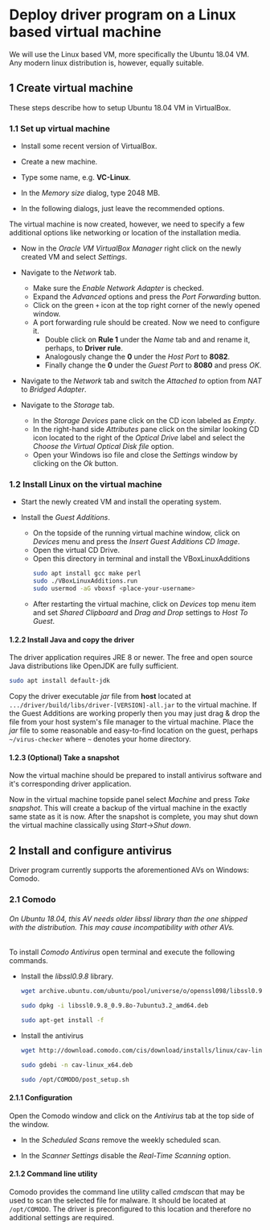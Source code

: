 Deploy driver program on a Linux based virtual machine 
======================================================

We will use the Linux based VM, more specifically the Ubuntu 18.04 VM.
Any modern linux distribution is, however, equally suitable.

1 Create virtual machine
------------------------

These steps describe how to setup Ubuntu 18.04 VM in VirtualBox.

### 1.1 Set up virtual machine

* Install some recent version of VirtualBox.

* Create a new machine.

* Type some name, e.g. **VC-Linux**.

* In the *Memory size* dialog, type 2048 MB. 

* In the following dialogs, just leave the recommended options.

The virtual machine is now created, however, we need to specify a few additional options like 
networking or location of the installation media.

* Now in the *Oracle VM VirtualBox Manager* right click on the newly created VM and select *Settings*.

* Navigate to the *Network* tab.
    * Make sure the *Enable Network Adapter* is checked.
    * Expand the *Advanced* options and press the *Port Forwarding* button.
    * Click on the green `+` icon at the top right corner of the newly opened window.
    * A port forwarding rule should be created. Now we need to configure it.
        * Double click on **Rule 1** under the *Name* tab and and rename it, perhaps, to **Driver rule**.
        * Analogously change the **0** under the *Host Port* to **8082**.
        * Finally change the **0** under the *Guest Port* to **8080** and press *OK*.

* Navigate to the *Network* tab and switch the *Attached to* option from *NAT* to *Bridged 
Adapter*. 

* Navigate to the *Storage* tab. 
    * In the *Storage Devices* pane click on the CD icon labeled as *Empty*. 
    * In the right-hand side *Attributes* pane click on the similar looking CD icon located to the 
    right of the *Optical Drive* label and select the *Choose the Virtual Optical Disk file* 
    option.  
    * Open your Windows iso file and close the *Settings* window by clicking on the *Ok* button.
    

### 1.2 Install Linux on the virtual machine

* Start the newly created VM and install the operating system.

* Install the *Guest Additions*. 
    * On the topside of the running virtual machine window, click on *Devices* menu and press the 
    *Insert Guest Additions CD Image*.
    * Open the virtual CD Drive.
    * Open this directory in terminal and install the VBoxLinuxAdditions 
        ```bash
        sudo apt install gcc make perl
        sudo ./VBoxLinuxAdditions.run 
        sudo usermod -aG vboxsf <place-your-username>
        ```
    * After restarting the virtual machine, click on *Devices* top menu item and set *Shared 
    Clipboard* and *Drag and Drop* settings to *Host To Guest*. 

#### 1.2.2 Install Java and copy the driver

The driver application requires JRE 8 or newer.
The free and open source Java distributions like OpenJDK are fully sufficient.

```bash
sudo apt install default-jdk
```

Copy the driver executable *jar* file from  **host** located at 
`.../driver/build/libs/driver-[VERSION]-all.jar`
to the virtual machine. 
If the Guest Additions are working properly then you may just drag & drop the file from your 
host system's file manager to the virtual machine.
Place the *jar* file to some reasonable and easy-to-find location on the guest, perhaps `~/virus-checker` where 
`~` denotes your home directory. 

#### 1.2.3 (Optional)  Take a snapshot

Now the virtual machine should be prepared to install antivirus software and it's corresponding 
driver application.

Now in the virtual machine topside panel select *Machine* and press *Take snapshot*. 
This will create a backup of the virtual machine in the exactly same state as it is now.
After the snapshot is complete, you may shut down the virtual machine classically using 
*Start*->*Shut down*.

2 Install and configure antivirus
---------------------------------

Driver program currently supports the aforementioned AVs on Windows: Comodo.

### 2.1 Comodo

###### On Ubuntu 18.04, this AV needs older libssl library than the one shipped with the distribution. This may cause incompatibility with other AVs.
 

To install *Comodo Antivirus* open terminal and execute the following commands.

* Install the *libssl0.9.8* library.
    ```bash
    wget archive.ubuntu.com/ubuntu/pool/universe/o/openssl098/libssl0.9.8_0.9.8o-7ubuntu3.2_amd64.deb	

    sudo dpkg -i libssl0.9.8_0.9.8o-7ubuntu3.2_amd64.deb

    sudo apt-get install -f
    ```

* Install the antivirus
    ```bash
    wget http://download.comodo.com/cis/download/installs/linux/cav-linux_x64.deb

    sudo gdebi -n cav-linux_x64.deb

    sudo /opt/COMODO/post_setup.sh
    ``` 
  
#### 2.1.1 Configuration

Open the Comodo window and click on the *Antivirus* tab at the top side of the window.

* In the *Scheduled Scans* remove the weekly scheduled scan.

* In the *Scanner Settings* disable the *Real-Time Scanning* option.

#### 2.1.2 Command line utility

Comodo provides the command line utility called *cmdscan* that may be used to scan the 
selected file for malware.
It should be located at `/opt/COMODO`.
The driver is preconfigured to this location and therefore no additional settings are required. 

